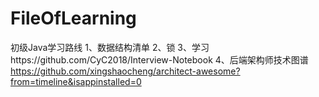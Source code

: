 # FileOfLearning
初级Java学习路线
1、数据结构清单
2、锁
3、学习https://github.com/CyC2018/Interview-Notebook
4、后端架构师技术图谱
https://github.com/xingshaocheng/architect-awesome?from=timeline&isappinstalled=0